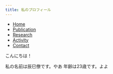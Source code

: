 ```yaml
---
title: 私のプロフィール
---
```


<nav>
  <ul>
    <li><a href="/">Home</a></li>
    <li><a href="/publication">Publication</a></li>
    <li><a href="/research">Research</a></li>
    <li><a href="/activity">Activity</a></li>
    <li><a href="/contact">Contact</a></li>
  </ul>
</nav>

こんにちは！

私の名前は辰巳僚です。やあ
年齢は23歳です。よよ